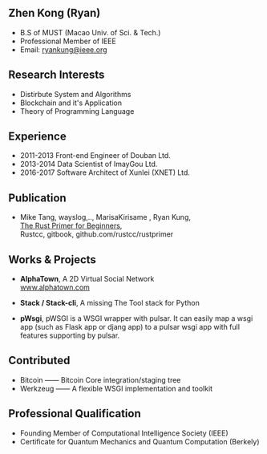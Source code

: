 
## Zhen Kong (Ryan)

* B.S of MUST (Macao Univ. of Sci. & Tech.)
* Professional Member of IEEE
* Email: ryankung@ieee.org


## Research Interests

* Distirbute System and Algorithms
* Blockchain and it's Application
* Theory of Programming Language

## Experience

* 2011-2013 Front-end Engineer of Douban Ltd.
* 2013-2014 Data Scientist of ImayGou Ltd.
* 2016-2017 Software Architect of Xunlei (XNET) Ltd.

## Publication

* Mike Tang, wayslog,.., MarisaKirisame , Ryan Kung, </br>
	[The Rust Primer for Beginners](https://wayslog.gitbooks.io/rustprimer/content/), </br>Rustcc, gitbook, github.com/rustcc/rustprimer
	
## Works & Projects

* **AlphaTown**, A 2D Virtual Social Network</br>
	www.alphatown.com
	
* **Stack / Stack-cli**, A missing The Tool stack for Python

* **pWsgi**, pWSGI is a WSGI wrapper with pulsar. It can easily map a wsgi app (such as Flask app or djang app) to a pulsar wsgi app with full features supporting by pulsar.

## Contributed

* Bitcoin —— Bitcoin Core integration/staging tree
* Werkzeug —— A flexible WSGI implementation and toolkit

## Professional Qualification

* Founding Member of Computational Intelligence Society (IEEE)
* Certificate for Quantum Mechanics and Quantum Computation (Berkely)
